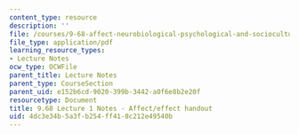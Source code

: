 ```yaml
---
content_type: resource
description: ''
file: /courses/9-68-affect-neurobiological-psychological-and-sociocultural-counterparts-of-feelings-spring-2013/4dc3e34b5a3fb254ff418c212e49540b_MIT9_68S13_affct-effct_L1.pdf
file_type: application/pdf
learning_resource_types:
- Lecture Notes
ocw_type: OCWFile
parent_title: Lecture Notes
parent_type: CourseSection
parent_uid: e152b6cd-9020-399b-3442-a0f6e8b2e20f
resourcetype: Document
title: 9.68 Lecture 1 Notes - Affect/effect handout
uid: 4dc3e34b-5a3f-b254-ff41-8c212e49540b
---
```

